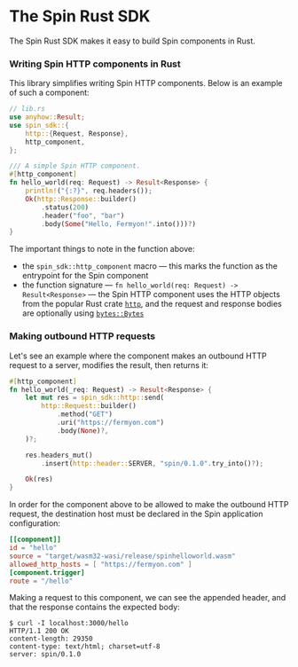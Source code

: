# The Spin Rust SDK

The Spin Rust SDK makes it easy to build Spin components in Rust.

### Writing Spin HTTP components in Rust

This library simplifies writing Spin HTTP components. Below is an example of
such a component:

```rust
// lib.rs
use anyhow::Result;
use spin_sdk::{
    http::{Request, Response},
    http_component,
};

/// A simple Spin HTTP component.
#[http_component]
fn hello_world(req: Request) -> Result<Response> {
    println!("{:?}", req.headers());
    Ok(http::Response::builder()
        .status(200)
        .header("foo", "bar")
        .body(Some("Hello, Fermyon!".into()))?)
}
```

The important things to note in the function above:

- the `spin_sdk::http_component` macro — this marks the function as the
  entrypoint for the Spin component
- the function signature — `fn hello_world(req: Request) -> Result<Response>` —
  the Spin HTTP component uses the HTTP objects from the popular Rust crate
  [`http`](https://crates.io/crates/http), and the request and response bodies
  are optionally using [`bytes::Bytes`](https://crates.io/crates/bytes)

### Making outbound HTTP requests

Let's see an example where the component makes an outbound HTTP request to a
server, modifies the result, then returns it:

```rust
#[http_component]
fn hello_world(_req: Request) -> Result<Response> {
    let mut res = spin_sdk::http::send(
        http::Request::builder()
            .method("GET")
            .uri("https://fermyon.com")
            .body(None)?,
    )?;

    res.headers_mut()
        .insert(http::header::SERVER, "spin/0.1.0".try_into()?);

    Ok(res)
}

```

In order for the component above to be allowed to make the outbound HTTP
request, the destination host must be declared in the Spin application
configuration:

```toml
[[component]]
id = "hello"
source = "target/wasm32-wasi/release/spinhelloworld.wasm"
allowed_http_hosts = [ "https://fermyon.com" ]
[component.trigger]
route = "/hello"
```

Making a request to this component, we can see the appended header, and that the
response contains the expected body:

```
$ curl -I localhost:3000/hello
HTTP/1.1 200 OK
content-length: 29350
content-type: text/html; charset=utf-8
server: spin/0.1.0
```
